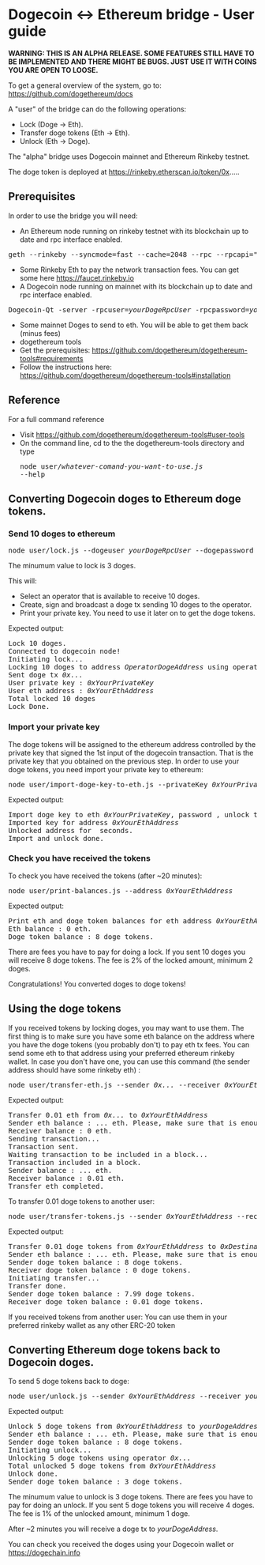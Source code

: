 # Dogecoin <-> Ethereum bridge - User guide

**WARNING: THIS IS AN ALPHA RELEASE. SOME FEATURES STILL HAVE TO BE IMPLEMENTED AND THERE MIGHT BE BUGS. JUST USE IT WITH COINS YOU ARE OPEN TO LOOSE.**

To get a general overview of the system, go to: https://github.com/dogethereum/docs

A "user" of the bridge can do the following operations:
* Lock (Doge -> Eth).
* Transfer doge tokens (Eth -> Eth).
* Unlock (Eth -> Doge).

The "alpha" bridge uses Dogecoin mainnet and Ethereum Rinkeby testnet.

The doge token is deployed at 
https://rinkeby.etherscan.io/token/0x.....

## Prerequisites

In order to use the bridge you will need:

* An Ethereum node running on rinkeby testnet with its blockchain up to date and rpc interface enabled. 
<pre>
geth --rinkeby --syncmode=fast --cache=2048 --rpc --rpcapi="db,eth,net,web3,personal" console
</pre>
* Some Rinkeby Eth to pay the network transaction fees. You can get some here https://faucet.rinkeby.io
* A Dogecoin node running on mainnet with its blockchain up to date and rpc interface enabled.
<pre>
Dogecoin-Qt -server -rpcuser=<i>yourDogeRpcUser</i> -rpcpassword=<i>yourDogeRpcPassword</i> 
</pre>
* Some mainnet Doges to send to eth. You will be able to get them back (minus fees)
* dogethereum tools
 * Get the prerequisites: https://github.com/dogethereum/dogethereum-tools#requirements
 * Follow the instructions here: https://github.com/dogethereum/dogethereum-tools#installation

## Reference

For a full command reference 
* Visit https://github.com/dogethereum/dogethereum-tools#user-tools 
* On the command line, cd to the the dogethereum-tools directory and type <pre>node user/<i>whatever-comand-you-want-to-use.js</i> --help</pre>


## Converting Dogecoin doges to Ethereum doge tokens.

### Send 10 doges to ethereum

<pre>
node user/lock.js --dogeuser <i>yourDogeRpcUser</i> --dogepassword <i>yourDogeRpcPassword</i> --value 1000000000
</pre>

The minumum value to lock is 3 doges.

This will:
* Select an operator that is available to receive 10 doges.
* Create, sign and broadcast a doge tx sending 10 doges to the operator.
* Print your private key. You need to use it later on to get the doge tokens. 

Expected output:
<pre>
Lock 10 doges.
Connected to dogecoin node!
Initiating lock... 
Locking 10 doges to address <i>OperatorDogeAddress</i> using operator <i>0xoperatorPublicKeyHash</i>
Sent doge tx <i>0x...</i>
User private key : <i>0xYourPrivateKey</i>
User eth address : <i>0xYourEthAddress</i>
Total locked 10 doges
Lock Done.
</pre>

### Import your private key

The doge tokens will be assigned to the ethereum address controlled by the private key that signed the 1st input of the dogecoin transaction.
That is the private key that you obtained on the previous step.
In order to use your doge tokens, you need import your private key to ethereum:
<pre>
node user/import-doge-key-to-eth.js --privateKey <i>0xYourPrivateKey</i>
</pre>
Expected output:
<pre>
Import doge key to eth <i>0xYourPrivateKey</i>, password <empty>, unlock true, unlock time <forever>.
Imported key for address <i>0xYourEthAddress</i>
Unlocked address for <forever> seconds.
Import and unlock done.
</pre>

### Check you have received the tokens

To check you have received the tokens (after ~20 minutes):
<pre>
node user/print-balances.js --address <i>0xYourEthAddress</i>
</pre>
Expected output:
<pre>
Print eth and doge token balances for eth address <i>0xYourEthAddress</i>
Eth balance : 0 eth.
Doge token balance : 8 doge tokens.
</pre>
There are fees you have to pay for doing a lock.
If you sent 10 doges you will receive 8 doge tokens.
The fee is 2% of the locked amount, minimum 2 doges.

Congratulations! You converted doges to doge tokens!


## Using the doge tokens

If you received tokens by locking doges, you may want to use them.
The first thing is to make sure you have some eth balance on the address where you have the doge tokens (you probably don't) to pay eth tx fees.
You can send some eth to that address using your preferred ethereum rinkeby wallet.
In case you don't have one, you can use this command (the sender address should have some rinkeby eth) :
<pre>
node user/transfer-eth.js --sender <i>0x...</i> --receiver <i>0xYourEthAddress</i> --value 10000000000000000
</pre>
Expected output:
<pre>
Transfer 0.01 eth from <i>0x...</i> to <i>0xYourEthAddress</i>
Sender eth balance : ... eth. Please, make sure that is enough to pay for the tx fee.
Receiver balance : 0 eth.
Sending transaction...
Transaction sent.
Waiting transaction to be included in a block...
Transaction included in a block.
Sender balance : ... eth.
Receiver balance : 0.01 eth.
Transfer eth completed.
</pre>

To transfer 0.01 doge tokens to another user:
<pre>
node user/transfer-tokens.js --sender <i>0xYourEthAddress</i> --receiver <i>0xDestinationEthAddress</i> --value 1000000
</pre>
Expected output:
<pre>
Transfer 0.01 doge tokens from <i>0xYourEthAddress</i> to <i>0xDestinationEthAddress</i>
Sender eth balance : ... eth. Please, make sure that is enough to pay for the tx fee.
Sender doge token balance : 8 doge tokens.
Receiver doge token balance : 0 doge tokens.
Initiating transfer... 
Transfer done.
Sender doge token balance : 7.99 doge tokens.
Receiver doge token balance : 0.01 doge tokens.
</pre>

If you received tokens from another user:
You can use them in your preferred rinkeby wallet as any other ERC-20 token 


## Converting Ethereum doge tokens back to Dogecoin doges.

To send 5 doge tokens back to doge:
<pre>
node user/unlock.js --sender <i>0xYourEthAddress</i> --receiver <i>yourDogeAddress</i> --value 500000000
</pre>
Expected output:
<pre>
Unlock 5 doge tokens from <i>0xYourEthAddress</i> to <i>yourDogeAddress</i>.
Sender eth balance : ... eth. Please, make sure that is enough to pay for the tx fee.
Sender doge token balance : 8 doge tokens.
Initiating unlock... 
Unlocking 5 doge tokens using operator <i>0x...</i>
Total unlocked 5 doge tokens from <i>0xYourEthAddress</i>
Unlock done.
Sender doge token balance : 3 doge tokens.
</pre>

The minumum value to unlock is 3 doge tokens.
There are fees you have to pay for doing an unlock.
If you sent 5 doge tokens you will receive 4 doges.
The fee is 1% of the unlocked amount, minimum 1 doge.

After ~2 minutes you will receive a doge tx to <i>yourDogeAddress</i>.

You can check you received the doges using your Dogecoin wallet or https://dogechain.info
